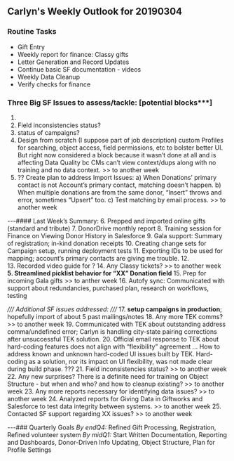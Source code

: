 ## Carlyn's Weekly Outlook for 20190304
### Routine Tasks
* Gift Entry
* Weekly report for finance: Classy gifts
* Letter Generation and Record Updates
* Continue basic SF documentation - videos
* Weekly Data Cleanup
* Verify checks for finance

### Three Big SF Issues to assess/tackle: [potential blocks***]
1. 
2. Field inconsistencies status?
3. status of campaigns?
4. Design from scratch (I suppose part of job description) custom Profiles for searching, object access, field permissions, etc to bolster better UI.  But right now considered a block because it wasn’t done at all and is affecting Data Quality bc CMs can’t view context/dups along with no training and no data context. >> to another week
5. ?? Create plan to address Import Issues: a) When Donations’ primary contact is not Account’s primary contact, matching doesn’t happen.  b) When multiple donations are from the same donor, “Insert” throws and error, sometimes “Upsert” too.  c) Test matching by email process. >> to another week

---#### Last Week’s Summary:
6. Prepped and imported online gifts (standard and tribute)
7. DonorDrive monthly report
8. Training session for Finance on Viewing Donor History in Salesforce
9. Gala support: Summary of registration; in-kind donation receipts
10. Creating change sets for Campaign setup, running deployment tests
11. Exporting IDs to be used for mapping; account’s primary contacts are giving me trouble.
12.  
13. Recorded video guide for ?
14. Any Classy tickets?  >> to another week
**5. Streamlined picklist behavior for “XX” Donation field**
15. Prep for incoming Gala gifts >> to anther week
16. Autofy sync: Communicated with support about redundancies, purchased plan, research on workflows, testing

*/// Additional SF issues addressed: ///*
17. **setup campaigns in production**; hopefully import of about 5 past mailings/notes
18. Any more TEK comms?  >> to another week
19. Communicated with TEK about outstanding address comma/undefined error; Carlyn is handling city-state pairing corrections after unsuccessful TEK solution.
20. Official email response to TEK about hard-coding features does not align with “flexibility” agreement … How to address known and unknown hard-coded UI issues built by TEK.  Hard-coding as a solution, nor its impact on UI flexibility, was not made clear during build phase.  ???
21. Field inconsistencies status?  >> to another week
22. Any new surprises?  There is a definite need for training on Object Structure - but when and who?  and how to cleanup existing?  >> to another week
23. Any more reports necessary for identifying data issues?  >> to another week
24. Analyzed reports for Giving Data in Giftworks and Salesforce to test data integrity between systems.  >> to another week
25. Contacted SF support regarding XX issues?   >> to another week

---### Quarterly Goals
*By endQ4:* Refined Gift Processing, Registration, Refined volunteer system
*By midQ1:* Start Written Documentation, Reporting and Dashboards, Donor-Driven Info Updating, Object Structure, Plan for Profile Settings
<!--stackedit_data:
eyJoaXN0b3J5IjpbMTIxODk1NDA1XX0=
-->
